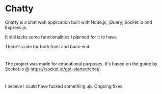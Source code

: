 # Chatty

Chatty is a chat web application built with Node.js, jQuery, Socket.io and Express.js.

It still lacks some functionalities I planned for it to have.

There's code for both front and back-end.

#
The project was made for educational purposes.
It's based on the guide by Socket.io @ https://socket.io/get-started/chat/


#
I believe I could have fucked something up.
Ongoing fixes.
